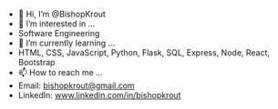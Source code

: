 - 👋 Hi, I’m @BishopKrout
- 👀 I’m interested in ...
- Software Engineering
- 🌱 I’m currently learning ...
- HTML, CSS, JavaScript, Python, Flask, SQL, Express, Node, React, Bootstrap
- 📫 How to reach me ...
- Email: bishopkrout@gmail.com
- LinkedIn: www.linkedin.com/in/bishopkrout

<!---
BishopKrout/BishopKrout is a ✨ special ✨ repository because its `README.md` (this file) appears on your GitHub profile.
You can click the Preview link to take a look at your changes.
--->

